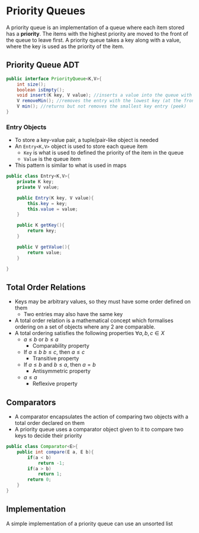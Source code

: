 # Priority Queues

A priority queue is an implementation of a queue where each item stored has a **priority**. The items with the highest priority are moved to the front of the queue to leave first. A priority queue takes a key along with a value, where the key is used as the priority of the item.

## Priority Queue ADT

```java
public interface PriorityQueue<K,V>{
    int size();
    boolean isEmpty();
    void insert(K key, V value); //inserts a value into the queue with key as its priority
    V removeMin(); //removes the entry with the lowest key (at the front of the queue)
    V min(); //returns but not removes the smallest key entry (peek)
}
```

### Entry Objects

- To store a key-value pair, a tuple/pair-like object is needed
- An `Entry<K,V>` object is used to store each queue item
  - `Key` is what is used to defined the priority of the item in the queue
  - `Value` is the queue item
- This pattern is similar to what is used in maps

```java
public class Entry<K,V>{
    private K key;
    private V value;

    public Entry(K key, V value){
        this.key = key;
        this.value = value;
    }

    public K getKey(){
        return key;
    }

    public V getValue(){
        return value;
    }

}
```

## Total Order Relations

- Keys may be arbitrary values, so they must have some order defined on them
  - Two entries may also have the same key
- A total order relation is a mathematical concept which formalises ordering on a set of objects where any 2 are comparable.
- A total ordering satisfies the following properties $\forall a,b,c \in X$
  - $a \leq b$ or $b \leq a$
    - Comparability property
  - If $a \leq b$ $b \leq c$, then $a \leq c$
    - Transitive property
  - If $a \leq b$ and $b \leq a$, then $a = b$
    - Antisymmetric property
  - $a \leq a$
    - Reflexive property

## Comparators

- A comparator encapsulates the action of comparing two objects with a total order declared on them
- A priority queue uses a comparator object given to it to compare two keys to decide their priority

```java
public class Comparator<E>{
    public int compare(E a, E b){
        if(a < b)
            return -1;
        if(a > b)
            return 1;
        return 0;
    }
}
```

## Implementation

A simple implementation of a priority queue can use an unsorted list
